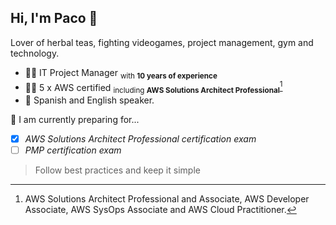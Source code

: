 ## Hi, I'm Paco 👋

Lover of herbal teas, fighting videogames, project management, gym and technology.
- :man_office_worker: IT Project Manager <sub>with **10 years of experience**</sub>
- :man_technologist: 5 x AWS certified <sub>including **AWS Solutions Architect Professional**</sub>[^1]
- :speech_balloon: Spanish and English speaker.

🌱 I am currently preparing for...
- [x] _AWS Solutions Architect Professional certification exam_
- [ ] _PMP certification exam_

> Follow best practices and keep it simple

[^1]: AWS Solutions Architect Professional and Associate, AWS Developer Associate, AWS SysOps Associate and AWS Cloud Practitioner.
  
<!--
**francotroyano/francotroyano** is a ✨ _special_ ✨ repository because its `README.md` (this file) appears on your GitHub profile.

Here are some ideas to get you started:

- 🔭 I’m currently working on ...
- 🌱 I’m currently learning ...
- 👯 I’m looking to collaborate on ...
- 🤔 I’m looking for help with ...
- 💬 Ask me about ...
- 📫 How to reach me: ...
- 😄 Pronouns: ...
- ⚡ Fun fact: ...
-->
